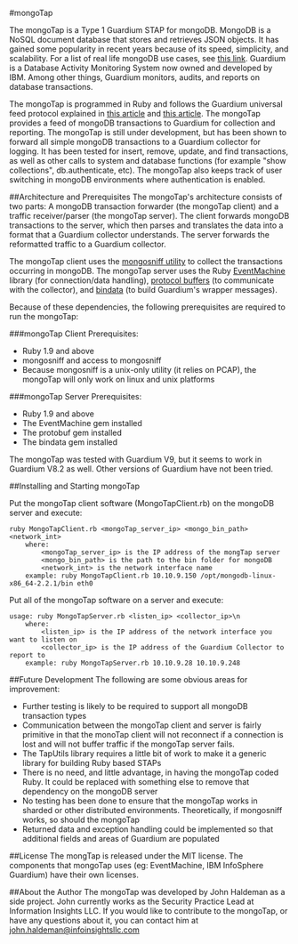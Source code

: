 #mongoTap

The mongoTap is a Type 1 Guardium STAP for mongoDB. MongoDB is a NoSQL document database that stores and retrieves JSON objects. It has gained some popularity in recent years because of its speed, simplicity, and scalability. For a list of real life mongoDB use cases, see [this link](http://www.mongodb.org/about/production-deployments/). Guardium is a Database Activity Monitoring System now owned and developed by IBM. Among other things, Guardium monitors, audits, and reports on database transactions.

The mongoTap is programmed in Ruby and follows the Guardium universal feed protocol explained in [this article](http://www.ibm.com/developerworks/data/library/techarticle/dm-1210universalfeed/index.html) and [this article](http://www.ibm.com/developerworks/data/library/techarticle/dm-1211universalfeed2/index.html). The mongoTap provides a feed of mongoDB transactions to Guardium for collection and reporting. The mongoTap is still under development, but has been shown to forward all simple mongoDB transactions to a Guardium collector for logging. It has been tested for insert, remove, update, and find transactions, as well as other calls to system and database functions (for example "show collections", db.authenticate, etc). The mongoTap also keeps track of user switching in mongoDB environments where authentication is enabled.

##Architecture and Prerequisites
The mongoTap's architecture consists of two parts: A mongoDB transaction forwarder (the mongoTap client) and a traffic receiver/parser (the mongoTap server). The client forwards mongoDB transactions to the server, which then parses and translates the data into a format that a Guardium collector understands. The server forwards the reformatted traffic to a Guardium collector.

The mongoTap client uses the [mongosniff utility](http://docs.mongodb.org/manual/reference/mongosniff/) to collect the transactions occurring in mongoDB. The mongoTap server uses the Ruby [EventMachine](http://rubyeventmachine.com/) library (for connection/data handling), [protocol buffers](http://code.google.com/p/ruby-protobuf/) (to communicate with the collector), and [bindata](http://bindata.rubyforge.org/) (to build Guardium's wrapper messages).

Because of these dependencies, the following prerequisites are required to run the mongoTap:

###mongoTap Client Prerequisites:
- Ruby 1.9 and above
- mongosniff and access to mongosniff
- Because mongosniff is a unix-only utility (it relies on PCAP), the mongoTap will only work on linux and unix platforms

###mongoTap Server Prerequisites:
- Ruby 1.9 and above
- The EventMachine gem installed
- The protobuf gem installed
- The bindata gem installed

The mongoTap was tested with Guardium V9, but it seems to work in Guardium V8.2 as well. Other versions of Guardium have not been tried.

##Installing and Starting mongoTap

Put the mongoTap client software (MongoTapClient.rb) on the mongoDB server and execute:
```
ruby MongoTapClient.rb <mongoTap_server_ip> <mongo_bin_path> <network_int>
	where: 
		<mongoTap_server_ip> is the IP address of the mongTap server
		<mongo_bin_path> is the path to the bin folder for mongoDB
		<network_int> is the network interface name
	example: ruby MongoTapClient.rb 10.10.9.150 /opt/mongodb-linux-x86_64-2.2.1/bin eth0
```
Put all of the mongoTap software on a server and execute:
```
usage: ruby MongoTapServer.rb <listen_ip> <collector_ip>\n
	where:
		<listen_ip> is the IP address of the network interface you want to listen on
		<collector_ip> is the IP address of the Guardium Collector to report to
	example: ruby MongoTapServer.rb 10.10.9.28 10.10.9.248
```


##Future Development
The following are some obvious areas for improvement:
- Further testing is likely to be required to support all mongoDB transaction types
- Communication between the mongoTap client and server is fairly primitive in that the monoTap client will not reconnect if a connection is lost and will not buffer traffic if the mongoTap server fails. 
- The TapUtils library requires a little bit of work to make it a generic library for building Ruby based STAPs
- There is no need, and little advantage, in having the mongoTap coded Ruby. It could be replaced with something else to remove that dependency on the mongoDB server
- No testing has been done to ensure that the mongoTap works in sharded or other distributed environments. Theoretically, if mongosniff works, so should the mongoTap
- Returned data and exception handling could be implemented so that additional fields and areas of Guardium are populated

##License
The mongTap is released under the MIT license. The components that mongoTap uses (eg: EventMachine, IBM InfoSphere Guardium) have their own licenses.

##About the Author
The mongoTap was developed by John Haldeman as a side project. John currently works as the Security Practice Lead at Information Insights LLC. If you would like to contribute to the mongoTap, or have any questions about it, you can contact him at john.haldeman@infoinsightsllc.com



